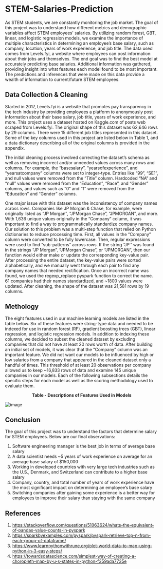 # STEM-Salaries-Prediction

As STEM students, we are constantly monitoring the job market. The goal of this project was to understand how different metrics and demographic variables affect STEM employees' salaries. By utilizing random forest, GBT, linear, and logistic regression models, we examine the importance of multiple characteristics in determining an employee’s base salary, such as company, location, years of work experience, and job title. 
The data used comes from Levels.fyi, a website where employees can post information about their jobs and themselves. The end goal was to find the best model at accurately predicting base salaries. Additional information was gathered, providing insight into what features each model found to be most important. The predictions and inferences that were made on this data provide a wealth of information to current/future STEM employees.  

## Data Collection & Cleaning 
Started in 2017, Levels.fyi is a website that promotes pay transparency in the tech industry by providing employees a platform to anonymously post information about their base salary, job title, years of work experience, and more. This project uses a dataset hosted on Kaggle.com of posts web scraped from Levels.fyi. The original shape of this dataset was 62,646 rows by 29 columns. There were 15 different job titles represented in this dataset. Some of the key columns used in this project are listed below in Table 1, and a data dictionary describing all of the original columns is provided in the appendix.

The initial cleaning process involved correcting the dataset’s schema as well as removing incorrect and/or unneeded values across many rows and columns. For example, the “basesalary”, “yearsofexperience”, and “yearsatcompany” columns were set to integer-type. Entries like “99”, “SE1”, and null values were removed from the “Title” column. Hardcoded “NA” and “null” values were removed from the “Education”, “Race”, and “Gender” columns, and values such as “0” and “1” were removed from the “Education” and “Gender” columns. 

One major issue with this dataset was the inconsistency of company names across rows. Companies like JP Morgan & Chase, for example, were originally listed as “JP Morgan”, “JPMorgan Chase”, “JPMORGAN”, and more. With 1,636 unique values originally in the “Company” column, it was important to find a way to programmatically standardize company names. Our solution to this problem was a multi-step function that relied on Python dictionaries to reduce processing time. First, all values in the “Company” column were converted to be fully lowercase.  Then, regular expressions were used to find “sub-patterns” across rows. If the string “JP'' was found in the strings “JP Morgan”, “JPMorgan Chase”, or “JPMORGAN”, then our function would either make or update the corresponding key-value pair. After processing the entire dataset, the key-value pairs were sorted alphabetically, and we manually went through each pair to find any company names that needed rectification. Once an incorrect name was found, we used the regexp_replace pyspark function to correct the name. 61 companies had their names standardized, and ~1800 values were updated. After cleaning, the shape of the dataset was 21,581 rows by 19 columns.  

## Methology
The eight features used in our machine learning models are listed in the table below. Six of these features were string-type data and needed to be indexed for use in random forest (RF), gradient boosting trees (GBT), linear regression, and logistic regression models. In addition to indexing these columns, we decided to subset the cleaned dataset by excluding companies that did not have at least 20 rows worth of data. After building an initial set of models, it was clear that the “Company” column was an important feature. We did not want our models to be influenced by high or low salaries from a company that appeared in the cleaned dataset only a handful of times. This threshold of at least 20 observations per company allowed us to keep ~16,833 rows of data and examine 145 unique companies in our models. 
Each of the following subsections details the specific steps for each model as well as the scoring methodology used to evaluate them.

<b><p align="center"> Table - Descriptions of Features Used in Models </p></b>
![image](https://user-images.githubusercontent.com/30213777/224519730-42467d2a-7db1-4a01-b8aa-d90b670ab94d.png)


## Conclusion 
The goal of this project was to understand the factors that determine salary for STEM employees. Below are our final observations:
1)	Software engineering manager is the best job in terms of average base salary
2)	A data scientist needs ~5 years of work experience on average for an average base salary of $150,000 
3)	Working in developed countries with very large tech industries such as the U.S., Denmark, and Switzerland can contribute to a higher base salary
4)	Company, country, and total number of years of work experience have the most significant impact on determining an employee’s base salary
5)	Switching companies after gaining some experience is a better way for employees to improve their salary than staying with the same company


## References
1)  https://stackoverflow.com/questions/51063624/whats-the-equivalent-of-pandas-value-counts-in-pyspark 
2) https://sparkbyexamples.com/pyspark/pyspark-retrieve-top-n-from-each-group-of-dataframe/ 
3) https://www.learnpythonwithrune.org/plot-world-data-to-map-using-python-in-3-easy-steps/ 
4) https://towardsdatascience.com/simplest-way-of-creating-a-choropleth-map-by-u-s-states-in-python-f359ada7735e
